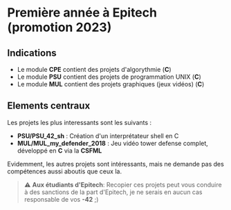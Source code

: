 # Première année à Epitech (promotion 2023)

## Indications

- Le module **CPE** contient des projets d'algorythmie (**C**)
- Le module **PSU** contient des projets de programmation UNIX (**C**)
- Le module **MUL** contient des projets graphiques (jeux vidéos) (**C**)


## Elements centraux

Les projets les plus interessants sont les suivants :

- **PSU/PSU_42_sh** : Création d'un interprétateur shell en C
- **MUL/MUL_my_defender_2018** : Jeu vidéo tower defense complet, développé en **C** via la **CSFML**

Evidemment, les autres projets sont intéressants, mais ne demande pas des compétences aussi aboutis que ceux la.


> :warning: **Aux étudiants d'Epitech**: Recopier ces projets peut vous conduire à des sanctions de la part d'Epitech, je ne serais en aucun cas responsable de vos **-42** ;)
